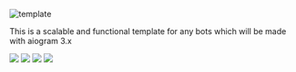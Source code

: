 ![template](https://user-images.githubusercontent.com/35528949/212500045-feb51ec0-e26a-45a6-bc8c-75d01379faf9.png)

This is a scalable and functional template for any bots which will be made with aiogram 3.x

![](https://img.shields.io/badge/version-0.1.0%20ALPHA-brightgreen)
![](https://img.shields.io/github/license/MassonNN/masson-aiogram-template)
![](https://img.shields.io/github/forks/MassonNn/masson-aiogram-template)
![](https://img.shields.io/github/stars/MassonNn/masson-aiogram-template?style=flat-square)



